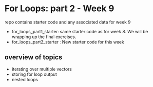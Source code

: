 # For Loops: part 2 - Week 9
repo contains starter code and any associated data for week 9 
- for_loops_part1_starter: same starter code as for week 8. We will be wrapping up the final exercises. 
- for_loops_part2_starter : New starter code for this week 
## overview of topics
- iterating over multiple vectors
- storing for loop output
- nested loops
